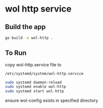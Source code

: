 # wol http service

## Build the app

```sh
go build -o wol-http .
```

## To Run

copy wol-http.service file to

```sh
/etc/systemd/system/wol-http.service

sudo systemd daemon-reload
sudo systemd enable wol-http
sudo systemd start wol-http
```

ensure wol-config exists in specified directory
